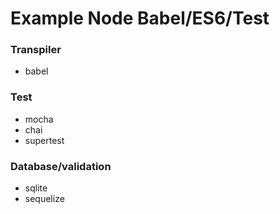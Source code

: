 # Example Node Babel/ES6/Test

### Transpiler

- babel


### Test

- mocha
- chai
- supertest

### Database/validation

- sqlite
- sequelize